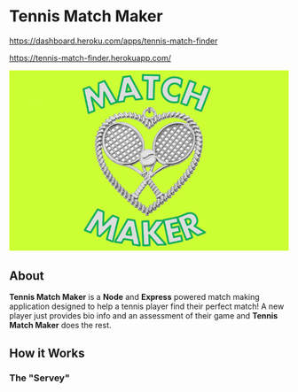# Tennis Match Maker

https://dashboard.heroku.com/apps/tennis-match-finder

https://tennis-match-finder.herokuapp.com/

![](app/public/images/logo.png)

## About

**Tennis Match Maker** is a **Node** and **Express** powered match making application designed to help a tennis player find their perfect match!  A new player just provides bio info and an assessment of their game and **Tennis Match Maker** does the rest.

## How it Works

### The "Servey"


